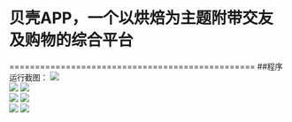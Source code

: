 # 贝壳APP，一个以烘焙为主题附带交友及购物的综合平台
================================================
##程序运行截图：
![](https://github.com/lihuanming/ShellAPP/blob/master/image/1.png)<br>
![](https://github.com/lihuanming/ShellAPP/blob/master/image/2.png)
![](https://github.com/lihuanming/ShellAPP/blob/master/image/3.png)  
![](https://github.com/lihuanming/ShellAPP/blob/master/image/4.png) 
![](https://github.com/lihuanming/ShellAPP/blob/master/image/5.png)   
![](https://github.com/lihuanming/ShellAPP/blob/master/image/6.png) 
![](https://github.com/lihuanming/ShellAPP/blob/master/image/7.png)





